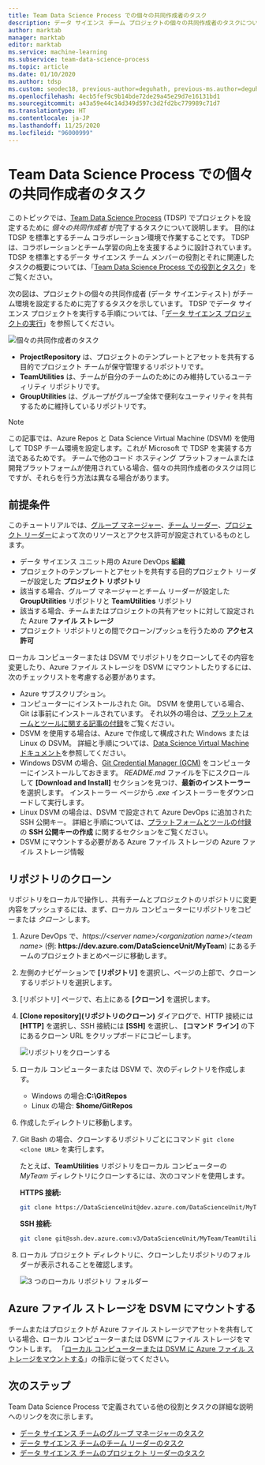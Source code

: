 ```yaml
---
title: Team Data Science Process での個々の共同作成者のタスク
description: データ サイエンス チーム プロジェクトの個々の共同作成者のタスクについて段階的に詳しく説明します。
author: marktab
manager: marktab
editor: marktab
ms.service: machine-learning
ms.subservice: team-data-science-process
ms.topic: article
ms.date: 01/10/2020
ms.author: tdsp
ms.custom: seodec18, previous-author=deguhath, previous-ms.author=deguhath
ms.openlocfilehash: 4ecb5fef9c9b14bde72de29a45e29d7e16131bd1
ms.sourcegitcommit: a43a59e44c14d349d597c3d2fd2bc779989c71d7
ms.translationtype: HT
ms.contentlocale: ja-JP
ms.lasthandoff: 11/25/2020
ms.locfileid: "96000999"
---
```

# <a name="tasks-for-an-individual-contributor-in-the-team-data-science-process"></a>Team Data Science Process での個々の共同作成者のタスク

このトピックでは、[Team Data Science Process](overview.md) (TDSP) でプロジェクトを設定するために *個々の共同作成者* が完了するタスクについて説明します。 目的は TDSP を標準とするチーム コラボレーション環境で作業することです。 TDSP は、コラボレーションとチーム学習の向上を支援するように設計されています。 TDSP を標準とするデータ サイエンス チーム メンバーの役割とそれに関連したタスクの概要については、「[Team Data Science Process での役割とタスク](roles-tasks.md)」をご覧ください。

次の図は、プロジェクトの個々の共同作成者 (データ サイエンティスト) がチーム環境を設定するために完了するタスクを示しています。 TDSP でデータ サイエンス プロジェクトを実行する手順については、「[データ サイエンス プロジェクトの実行](./agile-development.md)」を参照してください。 

![個々の共同作成者のタスク](./media/project-ic-tasks/project-ic-1-tdsp-data-scientist.png)

- **ProjectRepository** は、プロジェクトのテンプレートとアセットを共有する目的でプロジェクト チームが保守管理するリポジトリです。
- **TeamUtilities** は、チームが自分のチームのためにのみ維持しているユーティリティ リポジトリです。 
- **GroupUtilities** は、グループがグループ全体で便利なユーティリティを共有するために維持しているリポジトリです。 

> [!NOTE] 
> この記事では、Azure Repos と Data Science Virtual Machine (DSVM) を使用して TDSP チーム環境を設定します。これが Microsoft で TDSP を実装する方法であるためです。 チームで他のコード ホスティング プラットフォームまたは開発プラットフォームが使用されている場合、個々の共同作成者のタスクは同じですが、それらを行う方法は異なる場合があります。

## <a name="prerequisites"></a>前提条件

このチュートリアルでは、[グループ マネージャー](group-manager-tasks.md)、[チーム リーダー](team-lead-tasks.md)、[プロジェクト リーダー](project-lead-tasks.md)によって次のリソースとアクセス許可が設定されているものとします。

- データ サイエンス ユニット用の Azure DevOps **組織**
- プロジェクトのテンプレートとアセットを共有する目的プロジェクト リーダーが設定した **プロジェクト リポジトリ**
- 該当する場合、グループ マネージャーとチーム リーダーが設定した **GroupUtilities** リポジトリと **TeamUtilities** リポジトリ
- 該当する場合、チームまたはプロジェクトの共有アセットに対して設定された Azure **ファイル ストレージ**
- プロジェクト リポジトリとの間でクローン/プッシュを行うための **アクセス許可** 

ローカル コンピューターまたは DSVM でリポジトリをクローンしてその内容を変更したり、Azure ファイル ストレージを DSVM にマウントしたりするには、次のチェックリストを考慮する必要があります。

- Azure サブスクリプション。
- コンピューターにインストールされた Git。 DSVM を使用している場合、Git は事前にインストールされています。 それ以外の場合は、[プラットフォームとツールに関する記事の付録](platforms-and-tools.md#appendix)をご覧ください。
- DSVM を使用する場合は、Azure で作成して構成された Windows または Linux の DSVM。 詳細と手順については、[Data Science Virtual Machine ドキュメント](../data-science-virtual-machine/index.yml)を参照してください。
- Windows DSVM の場合、[Git Credential Manager (GCM)](https://github.com/Microsoft/Git-Credential-Manager-for-Windows) をコンピューターにインストールしておきます。 *README.md* ファイルを下にスクロールして **[Download and Install]** セクションを見つけ、**最新のインストーラー** を選択します。 インストーラー ページから *.exe* インストーラーをダウンロードして実行します。 
- Linux DSVM の場合は、DSVM で設定されて Azure DevOps に追加された SSH 公開キー。 詳細と手順については、[プラットフォームとツールの付録](platforms-and-tools.md#appendix)の **SSH 公開キーの作成** に関するセクションをご覧ください。 
- DSVM にマウントする必要がある Azure ファイル ストレージの Azure ファイル ストレージ情報 

## <a name="clone-repositories"></a>リポジトリのクローン

リポジトリをローカルで操作し、共有チームとプロジェクトのリポジトリに変更内容をプッシュするには、まず、ローカル コンピューターにリポジトリをコピーまたは *クローン* します。 

1. Azure DevOps で、*https:\//\<server name>/\<organization name>/\<team name>* (例: **https:\//dev.azure.com/DataScienceUnit/MyTeam**) にあるチームのプロジェクトまとめページに移動します。
   
1. 左側のナビゲーションで **[リポジトリ]** を選択し、ページの上部で、クローンするリポジトリを選択します。
   
1. [リポジトリ] ページで、右上にある **[クローン]** を選択します。
   
1. **[Clone repository]\(リポジトリのクローン\)** ダイアログで、HTTP 接続には **[HTTP]** を選択し、SSH 接続には **[SSH]** を選択し、 **[コマンド ライン]** の下にあるクローン URL をクリップボードにコピーします。
   
   ![リポジトリをクローンする](./media/project-ic-tasks/clone.png)
   
1. ローカル コンピューターまたは DSVM で、次のディレクトリを作成します。
   
   - Windows の場合:**C:\GitRepos**
   - Linux の場合: **$home/GitRepos**
   
1. 作成したディレクトリに移動します。
   
1. Git Bash の場合、クローンするリポジトリごとにコマンド `git clone <clone URL>` を実行します。 
   
   たとえば、**TeamUtilities** リポジトリをローカル コンピューターの *MyTeam* ディレクトリにクローンするには、次のコマンドを使用します。 
   
   **HTTPS 接続:**
   
   ```bash
   git clone https://DataScienceUnit@dev.azure.com/DataScienceUnit/MyTeam/_git/TeamUtilities
   ```
   
   **SSH 接続:**
   
   ```bash
   git clone git@ssh.dev.azure.com:v3/DataScienceUnit/MyTeam/TeamUtilities
   ```
   
1. ローカル プロジェクト ディレクトリに、クローンしたリポジトリのフォルダーが表示されることを確認します。
   
   ![3 つのローカル リポジトリ フォルダー](./media/project-ic-tasks/project-ic-5-three-repo-cloned-to-ic-linux.png)

## <a name="mount-azure-file-storage-to-your-dsvm"></a>Azure ファイル ストレージを DSVM にマウントする

チームまたはプロジェクトが Azure ファイル ストレージでアセットを共有している場合、ローカル コンピューターまたは DSVM にファイル ストレージをマウントします。 「[ローカル コンピューターまたは DSVM に Azure ファイル ストレージをマウントする](team-lead-tasks.md#mount-azure-file-storage-on-your-local-machine-or-dsvm)」の指示に従ってください。

## <a name="next-steps"></a>次のステップ

Team Data Science Process で定義されている他の役割とタスクの詳細な説明へのリンクを次に示します。

- [データ サイエンス チームのグループ マネージャーのタスク](group-manager-tasks.md)
- [データ サイエンス チームのチーム リーダーのタスク](team-lead-tasks.md)
- [データ サイエンス チームのプロジェクト リーダーのタスク](project-lead-tasks.md)